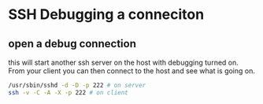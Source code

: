 # SSH Debugging a conneciton

## open a debug connection
this will start another ssh server on the host with debugging turned
on.  From your client you can then connect to the host and 
see what is going on.

```sh
/usr/sbin/sshd -d -D -p 222 # on server
ssh -v -C -A -X -p 222 # on client
```
